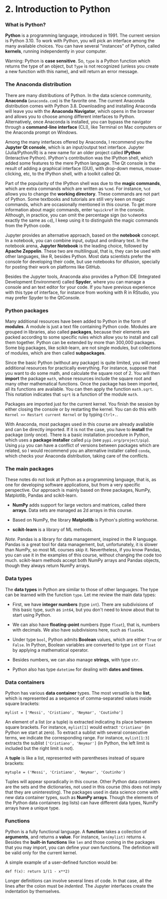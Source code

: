 # 2. Introduction to Python

### What is Python?

**Python** is a programming language, introduced in 1991. The current version is Python 3.10. To work with Python, you will pick an interface among the many available choices. You can have several "instances" of Python, called **kernels**, running independently in your computer.

Warning: Python is **case sensitive**. So, `type` is a Python function which returns the type of an object, but `Type` is not recognized (unless you create a new function with this name), and will return an error message.

### The Anaconda distribution

There are many distributions of Python. In the data science community, **Anaconda** (`anaconda.com`) is the favorite one. The current Anaconda distribution comes with Python 3.8. Downloading and installing Anaconda will leave you with the **Anaconda Navigator**, which opens in the browser and allows you to choose among different interfaces to Python. Alternatively, once Anaconda is installed, you can bypass the navigator through a **command-line interface** (CLI), like Terminal on Mac computers or the Anaconda prompt on Windows.

Among the many interfaces offered by Anaconda, I recommend you the **Jupyter Qt console**, which is an input/output text interface. Jupyter (Julia/Python/R) is a new name for an older project called **IPython** (Interactive Python). IPython's contribution was the IPython shell, which added some features to the mere Python language. The Qt console is the result of adding a graphical interface (GUI), with drop-down menus, mouse-clicking, etc, to the IPython shell, with a toolkit called Qt.

Part of the popularity of the IPython shell was due to the **magic commands**, which are extra commands which are written as `%cmd`. For instance, `%cd` allows you to change the **working directory**. These commands are not part of Python. Some textbooks and tutorials are still very keen on magic commands, which are occasionally mentioned in this course. To get more information about magic commands, enter `%quickref` in the console. Although, in practice, you can omit the percentage sign (so `%cd`works exactly the same as `cd`), I keep using it to distinguish the magic commands from the Python code.

Jupyter provides an alternative approach, based on the **notebook** concept. In a notebook, you can combine input, output and ordinary text. In the notebook arena, **Jupyter Notebook** is the leading choice, followed by **Apache Zeppelin**. These two are multilingual, that is, they can be used with other languages, like R, besides Python. Most data scientists prefer the console for developing their code, but use notebooks for difusion, specially for posting their work on platforms like GitHub.

Besides the Jupyter tools, Anaconda also provides a Python IDE (Integrated Development Environment) called **Spyder**, where you can manage a console and an text editor for your code. If you have previous experience with this type of interface, for instance from working with R in RStudio, you may prefer Spyder to the QtConsole.

### Python packages

Many additional resources have been added to Python in the form of **modules**. A module is just a text file containing Python code. Modules are grouped in libraries, also called **packages**, because their elements are packed according to some specific rules which allow you to install and call them together. Python can be extended by more than 300,000 packages. Some big packages, like scikit-learn, are not single modules, but collections of modules, which are then called **subpackages**.

Since the basic Python (without any package) is quite limited, you will need additional resources for practically everything. For instance, suppose that you want to do some math, and calculate the square root of 2. You will then **import** the package `math`, whose resources include the square root and many other mathematical functions. Once the package has been imported, all its functions are available. You can then apply the function `math.sqrt`. This notation indicates that `sqrt` is a function of the module `math`.

Packages are imported just for the current kernel. You finish the session by either closing the console or by restarting the kernel. You can do this with `Kernel >> Restart current Kernel` or by typing `Ctrl+.`.

With Anaconda, most packages used in this course are already available and can be directly imported. If it is not the case, you have to **install** the package (only once). There is a basic installation procedure in Python, which uses a **package installer** called `pip` (see `pypi.org/project/pip`). Using `pip` you can have a conflict of versions between packages which are related, so I would recommend you an alternative installer called `conda`, which checks your Anaconda distribution, taking care of the conflicts.

### The main packages

These notes do not look at Python as a programming language, that is, as one for developing software applications, but from a very specific perspective. Our approach is mainly based on three packages, NumPy, Matplotlib, Pandas and scikit-learn.

* **NumPy** adds support for large vectors and matrices, called there **arrays**. Data sets  are managed as 2d arrays in this course.

* Based on NumPy, the library **Matplotlib** is Python's plotting workhorse.

* **scikit-learn** is a library of ML methods.

*Note*. Pandas is a library for data management, inspired in the R language. Pandas is a great tool for data management, but, unfortunately, it is slower than NumPy, so most ML courses skip it. Nevertheless, if you know Pandas, you can use it in the examples of this course, without changing the code too much. scikit-learn methods accept both NumPy arrays and Pandas objects, though they always return NumPy arrays.

### Data types

The **data types** in Python are similar to those of other languages. The type can be learned with the function `type`. Let me review the main data types:

* First, we have **integer numbers** (type `int`). There are subdivisions of this basic type, such as `int64`, but you don't need to know about that to start using Python.

* We can also have **floating-point** numbers (type `float`), that is, numbers with decimals. We also have subdivisions here, such as `float64`.

* Under type `bool`, Python admits **Boolean** values, which are either `True` or `False`. In Python, Boolean variables are converted to type `int` or `float` by applying a mathematical operator.

* Besides numbers, we can also manage **strings**, with type `str`.

* Python also has type `datetime` for dealing with **dates and times**.

### Data containers

Python has various **data container** types. The most versatile is the **list**, which is represented as a sequence of comma-separated values inside square brackets:

`mylist = ['Messi', 'Cristiano', 'Neymar', 'Coutinho']`

An element of a list (or a tuple) is extracted indicating its place between square brackets. For instance, `mylist[1]` would extract `'Cristiano'` (in Python we start at zero). To extract a sublist with several consecutive terms, we indicate the corresponding range. For instance, `mylist[1:3]` extracts the sublist `['Cristiano', 'Neymar']` (in Python, the left limit is included but the right limit is not).

A **tuple** is like a list, represented with parentheses instead of square brackets:

`mytuple = ('Messi', 'Cristiano', 'Neymar', 'Coutinho')`

Tuples will appear sporadically in this course. Other Python data containers are the sets and the dictionaries, not used in this course (this does not imply that they are uninteresting). The packages used in data science come with new data container types, such as **NumPy arrays**. Though the elements of the Python data containers (eg lists) can have different data types, NumPy arrays have a unique type.

### Functions

Python is a fully functional language. A **function** takes a collection of **arguments**,  and returns a **value**. For instance, `len(mylist)` returns `4`. Besides the **built-in functions** like `len` and those coming in the packages that you may import, you can define your own functions. The definition will be valid only for the current kernel.

A simple example of a user-defined function would be:

`def f(x): return 1/(1 - x**2)`

Longer definitions can involve several lines of code. In that case, all the lines after the colon must be *indented*. The Jupyter interfaces create the indentation by themselves.
